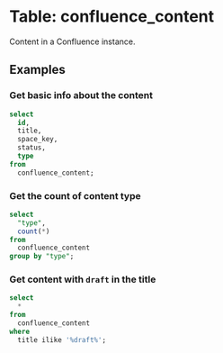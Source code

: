 # Table: confluence_content

Content in a Confluence instance.

## Examples

### Get basic info about the content

```sql
select
  id,
  title,
  space_key,
  status,
  type
from
  confluence_content;
```

### Get the count of content type

```sql
select
  "type",
  count(*)
from
  confluence_content
group by "type";
```

### Get content with `draft` in the title

```sql
select
  *
from
  confluence_content
where
  title ilike '%draft%';
```
